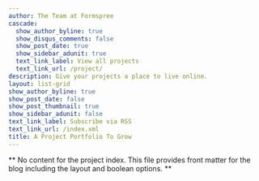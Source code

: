 ```yaml
---
author: The Team at Formspree
cascade:
  show_author_byline: true
  show_disqus_comments: false
  show_post_date: true
  show_sidebar_adunit: true
  text_link_label: View all projects
  text_link_url: /project/
description: Give your projects a place to live online.
layout: list-grid
show_author_byline: true
show_post_date: false
show_post_thumbnail: true
show_sidebar_adunit: false
text_link_label: Subscribe via RSS
text_link_url: /index.xml
title: A Project Portfolio To Grow
---
```


** No content for the project index. This file provides front matter for the blog including the layout and boolean options. **
